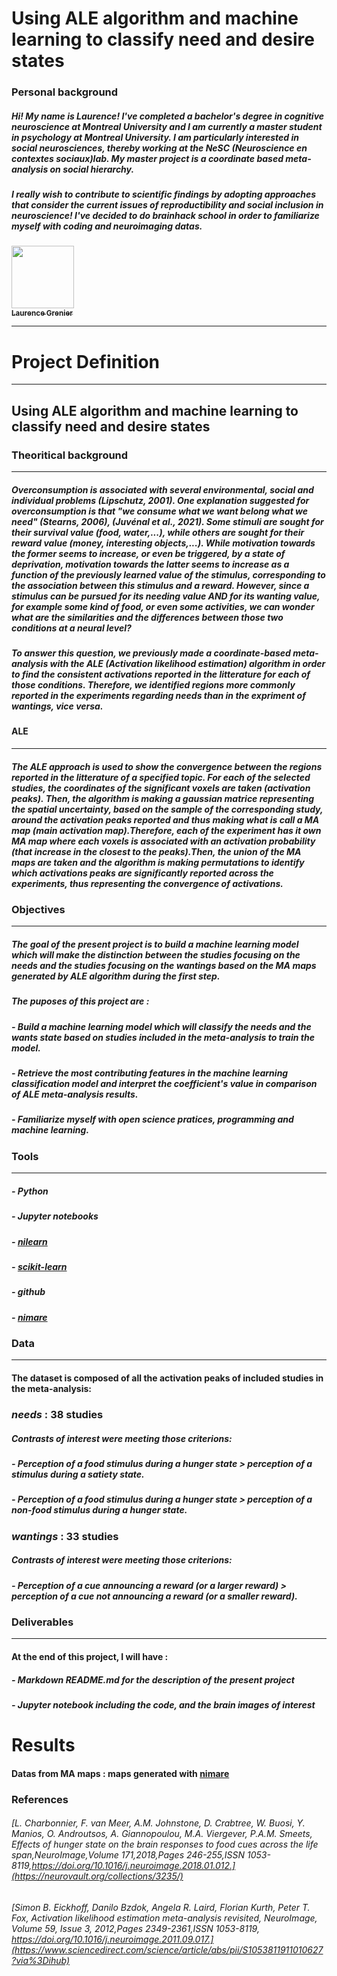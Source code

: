 # Using ALE algorithm and machine learning to classify need and desire states

### Personal background

##### Hi! My name is Laurence! I've completed a bachelor's degree in cognitive neuroscience at Montreal University and I am currently a master student in psychology at Montreal University. I am particularly interested in social neurosciences, thereby working at the NeSC (Neuroscience en contextes sociaux)lab. My master project is a coordinate based meta-analysis on social hierarchy.

##### I really wish to contribute to scientific findings by adopting approaches that consider the current issues of reproductibility and social inclusion in neuroscience! I've decided to do brainhack school in order to familiarize myself with coding and neuroimaging datas. 



<a href="https://github.com/lalou97">
   <img src="https://avatars.githubusercontent.com/u/87998890?v=4" width="100px;" alt=""/>
   <br /><sub><b>Laurence Grenier</b></sub>
</a>

* * * 

# Project Definition 
* * * 

## Using ALE algorithm and machine learning to classify need and desire states


### Theoritical background
* * * 
##### Overconsumption is associated with several environmental, social and individual problems (Lipschutz, 2001). One explanation suggested for overconsumption is that "we consume what we want belong what we need" (Stearns, 2006), (Juvénal et al., 2021). Some stimuli are sought for their survival value (food, water,...), while others are sought for their reward value (money, interesting objects,...). While motivation towards the former seems to increase, or even be triggered, by a state of deprivation, motivation towards the latter seems to increase as a function of the previously learned value of the stimulus, corresponding to the association between this stimulus and a reward. However, since a stimulus can be pursued for its *needing* value **AND** for its *wanting* value, for example some kind of food, or even some activities, we can wonder what are the similarities and the differences between those two conditions at a neural level? 


##### To answer this question, we previously made a coordinate-based meta-analysis with the ALE (Activation likelihood estimation) algorithm in order to find the consistent activations reported in the litterature for each of those conditions. Therefore, we identified regions more commonly reported in the experiments regarding *needs* than in the expriment of *wantings*, vice versa. 

#### ALE
* * * 
##### The ALE approach is used to show the convergence between the regions reported in the litterature of a specified topic. For each of the selected studies, the coordinates of the significant voxels are taken (activation peaks). Then, the algorithm is making a gaussian matrice representing the spatial uncertainty, based on the sample of the corresponding study, around the activation peaks reported and thus making what is call a *MA map (main activation map)*.Therefore, each of the experiment has it own *MA map* where each voxels is associated with an activation probability (that increase in the closest to the peaks).Then, the union of the MA maps are taken and the algorithm is making permutations to identify which activations peaks are significantly reported across the experiments, thus representing the convergence of activations. 



### Objectives 
* * * 

##### The goal of the present project is to build a machine learning model which will make the distinction between the studies focusing on the *needs* and the studies focusing on the *wantings* based on the MA maps generated by ALE algorithm during the first step.   

##### The puposes of this project are : 
##### - Build a machine learning model which will classify the *needs* and the *wants* state based on studies included in the meta-analysis to train the model. 
##### - Retrieve the most contributing features in the machine learning classification model and interpret the coefficient's value in comparison of ALE meta-analysis results. 
##### - Familiarize myself with open science pratices, programming and machine learning.   


### Tools
* * * 
##### - Python 
##### - Jupyter notebooks 
##### - [nilearn](https://nilearn.github.io/index.html#)
##### - [scikit-learn](https://scikit-learn.org/stable/index.html) 
##### - github
##### - [nimare](https://nimare.readthedocs.io/en/latest/about.html)  


### Data 
* * * 

#### The dataset is composed of all the activation peaks of included studies in the meta-analysis: 

### *needs* : 38 studies
##### Contrasts of interest were meeting those criterions: 
##### - Perception of a food stimulus during a hunger state > perception of a stimulus during a satiety state.
##### - Perception of a food stimulus during a hunger state > perception of a non-food stimulus during a hunger state. 

### *wantings* : 33 studies 
##### Contrasts of interest were meeting those criterions: 
##### - Perception of a cue announcing a reward (or a larger reward) > perception of a cue not announcing a reward (or a smaller reward).  




### Deliverables 
* * * 
#### At the end of this project, I will have : 
##### - Markdown README.md for the description of the present project 
##### - Jupyter notebook including the code, and the brain images of interest 


# Results 
#### Datas from MA maps : maps generated with [nimare](https://nimare.readthedocs.io/en/latest/about.html)  
#### 



### References 
###### [L. Charbonnier, F. van Meer, A.M. Johnstone, D. Crabtree, W. Buosi, Y. Manios, O. Androutsos, A. Giannopoulou, M.A. Viergever, P.A.M. Smeets, Effects of hunger state on the brain responses to food cues across the life span,NeuroImage,Volume 171,2018,Pages 246-255,ISSN 1053-8119,https://doi.org/10.1016/j.neuroimage.2018.01.012.](https://neurovault.org/collections/3235/)

###### [Simon B. Eickhoff, Danilo Bzdok, Angela R. Laird, Florian Kurth, Peter T. Fox, Activation likelihood estimation meta-analysis revisited, NeuroImage, Volume 59, Issue 3, 2012,Pages 2349-2361,ISSN 1053-8119, https://doi.org/10.1016/j.neuroimage.2011.09.017.](https://www.sciencedirect.com/science/article/abs/pii/S1053811911010627?via%3Dihub)
